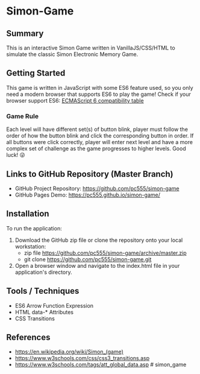 # Simon-Game

## Summary

This is an interactive Simon Game written in VanillaJS/CSS/HTML to simulate the classic Simon Electronic Memory Game.

## Getting Started

This game is written in JavaScript with some ES6 feature used, so you only need a modern browser that supports ES6 to play the game! Check if your browser support ES6: [ECMAScript 6 compatibility table](http://kangax.github.io/compat-table/es6/)

### Game Rule
Each level will have different set(s) of button blink, player must follow the order of how the button blink and click the corresponding button in order. If all buttons were click correctly, player will enter next level and have a more complex set of challenge as the game progresses to higher levels. Good luck! :stuck_out_tongue_winking_eye:

## Links to GitHub Repository (Master Branch)

- GitHub Project Repository: https://github.com/pc555/simon-game
- GitHub Pages Demo: https://pc555.github.io/simon-game/

## Installation

To run the application:

 1. Download the GitHub zip file or clone the repository onto your local workstation:
    - zip file https://github.com/pc555/simon-game/archive/master.zip
    - git clone https://github.com/pc555/simon-game.git
 2. Open a browser window and navigate to the index.html file in your application's directory.

## Tools / Techniques

- ES6 Arrow Function Expression
- HTML data-* Attributes
- CSS Transitions

## References

- https://en.wikipedia.org/wiki/Simon_(game)
- https://www.w3schools.com/css/css3_transitions.asp
- https://www.w3schools.com/tags/att_global_data.asp
#   s i m o n _ g a m e  
 